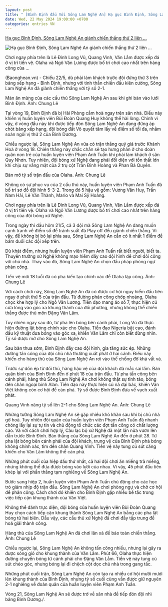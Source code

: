 ```yaml
---
layout: post
title: " [Bình Định đấu Với Sông Lam Nghệ An] Hạ gục Bình Định, Sông Lam Nghệ An giành chiến thắng thứ 2 liên ..."
date: Wed, 22 May 2024 19:00:00 +0700
categories: entries VN
---
```

[Hạ gục Bình Định, Sông Lam Nghệ An giành chiến thắng thứ 2 liên ...](https://baonghean.vn/ha-guc-binh-dinh-song-lam-nghe-an-gianh-chien-thang-thu-2-lien-tiep-post289748.html)

![Hạ gục Bình Định, Sông Lam Nghệ An giành chiến thắng thứ 2 liên ...](https://image.baonghean.vn/1200x630/Uploaded/2024/mdljwqkwj/2024_05_22/bna-z5465826510168-9b16512e43e087d1760116ec48ffb1f5-8064.jpg.webp)

Chơi ngay phía trên là Lê Đình Long Vũ, Quang Vinh, Văn Lắm được xếp đá ở vị trí tiền vệ. Olaha và Ngô Văn Lương được bố trí chơi cao nhất trên hàng công của ...

(Baonghean.vn) - Chiều 22/5, dù phải làm khách trước đội đứng thứ 3 trên bảng xếp hạng - Bình Định, nhưng với tinh thần chiến đấu kiên cường, Sông Lam Nghệ An đã giành chiến thắng với tỷ số 2-1.

Màn ăn mừng của các cầu thủ Sông Lam Nghệ An sau khi ghi bàn vào lưới Bình Định. Ảnh: Chung Lê

Tại vòng 19, Bình Định đã bị Hải Phòng cầm hoà ngay trên sân nhà. Điều này khiến vị huấn luyện viên Bùi Đoàn Quang Huy không thể hài lòng. Chính vì vậy, ở vòng đấu này khi được tiếp đón Sông Lam Nghệ An đang đứng áp chót bảng xếp hạng, đội bóng đất Võ quyết tâm lấy về điểm số tối đa, nhằm soán ngôi vị thứ 2 của Bình Dương.

Chiều ngược lại, Sông Lam Nghệ An vừa có trận thắng quý giá trước Khánh Hoà ở vòng 18. Chiến thắng này chắc chắn sẽ tạo hưng phấn ở cho đoàn quân non trẻ của huấn luyện viên Phạm Anh Tuấn khi phải làm khách ở sân Quy Nhơn. Tuy nhiên, đội bóng xứ Nghệ đang phải đối diện với tổn thất lớn khi chịu sự vắng mặt của 2 trụ cột Trần Đình Hoàng và Phan Bá Quyền.

Bàn mở tỷ số trận đấu của Olaha. Ảnh: Chung Lê

Không có sự phục vụ của 2 cầu thủ này, huấn luyện viên Phạm Anh Tuấn đã bố trí sơ đồ đội hình 5-3-2. Trong đó 5 hậu vệ gồm: Vương Văn Huy, Trần Nam Hải, Lê Văn Thành, Mario và Mai Sỹ Hoàng.

Chơi ngay phía trên là Lê Đình Long Vũ, Quang Vinh, Văn Lắm được xếp đá ở vị trí tiền vệ. Olaha và Ngô Văn Lương được bố trí chơi cao nhất trên hàng công của đội bóng xứ Nghệ.

Trong ngày thi đấu hôm 21/5, cả 3 đội mà Sông Lam Nghệ An đang muốn cạnh tranh về điểm số để tránh suất đá Play off đều giành chiến thắng. Vì vậy, để không bị bỏ lại phía sau, Sông Lam Nghệ An cần có ít nhất 1 điểm để bám đuổi các đội xếp trên.

Dù khát điểm, nhưng huấn luyện viên Phạm Anh Tuấn rất biết người, biết ta. Thuyền trưởng xứ Nghệ không mạo hiểm đẩy cao đội hình để chơi đôi công với chủ nhà. Thay vào đó, Sông Lam Nghệ An chọn đấu pháp phòng ngự phản công.

Tiền vệ mới 18 tuổi đã có pha kiến tạo chính xác để Olaha lập công. Ảnh: Chung Lê

Với cách chơi này, Sông Lam Nghệ An đã có được cơ hội nguy hiểm đầu tiên ngay ở phút thứ 5 của trận đấu. Từ đường phản công chớp nhoáng, Olaha chọc khe hợp lý cho Ngô Văn Lương. Tiền đạo mang áo số 7, thực hiện cú cứa lòng vào góc xa khung thành của đối phương, nhưng không thể chiến thắng được thủ môn Đặng Văn Lâm.

Tuy nhiên ngay sau đó, từ pha lên bóng bên cánh phải, Long Vũ đã thực hiện đường lật bóng chính xác cho Olaha. Tiền đạo Nigeria bật cao, đánh đầu kỹ thuật đưa bóng vào góc xa, khiến Văn Lâm chỉ còn biết đừng nhìn. Tỷ số được mở cho Sông Lam Nghệ An.

Sau bàn thua sớm, Bình Định đẩy cao đội hình, gia tăng sức ép. Những đường tấn công của đội chủ nhà thường xuất phát ở hai cánh. Điều này khiến cho hàng thủ của Sông Lam Nghệ An rơi vào thế chống đỡ khá vất vả.

Trước sự dồn ép từ đối thủ, hàng hậu vệ của đội khách đã mắc sai lầm. Bàn quân bình của Bình Định đến ở phút 18 của trận đấu. Từ pha tấn công bên cánh phải, hàng thủ Sông Lam Nghệ An chơi không thật sự tỉnh táo, bóng đến chân ngoại binh Alan. Tiền đạo này thực hiện cú nã đại bác, khiến Văn Việt không còn cơ hội để cản phá. Tỷ số được Bình Định đưa về vạch xuất phát.

Quang Vinh nâng tỷ số lên 2-1 cho Sông Lam Nghệ An. Ảnh: Chung Lê

Những tưởng Sông Lam Nghệ An sẽ gặp nhiều khó khăn sau khi bị chủ nhà gỡ hoà. Tuy nhiên đội quân của huấn luyện viên Phạm Anh Tuấn đã nhanh chóng lấy lại sự tự tin và chủ động tổ chức các đợt tấn công có chất lượng cao. Và với cách chơi hợp lý, Câu lạc bộ xứ Nghệ đã một lần nữa vươn lên dẫn trước Bình Định. Bàn thắng của Sông Lam Nghệ An đến ở phút 28. Từ pha lật bóng bên cánh phải của đội khách, trung vệ của Bình Định phá bóng không chính xác, tìm đến chân Quang Vinh. Tiền vệ này tung cú sút căng khiến cho Văn Lâm không thể cản phá.

Những phút cuối của hiệp đấu thứ nhất, cả hai đội chơi ăn miếng trả miếng, nhưng không thể đưa được bóng vào lưới của nhau. Vì vậy, 45 phút đầu tiên khép lại với phần thắng tạm nghiêng về Sông Lam Nghệ An.

Bước sang hiệp 2, huấn luyện viên Phạm Anh Tuấn chủ động cho các học trò giảm nhịp độ trận đấu. Sông Lam Nghệ An chơi phòng ngự và chờ cơ hội để phản công. Cách chơi đó khiến cho Bình Định gặp nhiều bế tắc trong việc tiếp cận khung thành của Văn Việt.

Không thể đánh trực diện, đội bóng của huấn luyện viên Bùi Đoàn Quang Huy chọn cách tiếp cận khung thành Sông Lam Nghệ An bằng các pha lật bóng từ hai biên. Dẫu vậy, các cầu thủ xứ Nghệ đã chơi đầy tập trung để hoá giải thành công.

Hàng thủ của Sông Lam Nghệ An đã chơi lăn xả để bảo toàn chiến thắng. Ảnh: Chung Lê

Chiều ngược lại, Sông Lam Nghệ An không tấn công nhiều, nhưng lại gây ra được sóng gió cho khung thành của Văn Lâm. Phút 66, Olaha thực hiện đường chuyền bóng từ cánh phải cho Đặng Văn Lắm. Tiền vệ này tung cú sút chéo góc, nhưng bóng lại đi chệch cột dọc chủ nhà trong gang tấc.

Những phút cuối trận, Sông Lam Nghệ An còn tạo ra nhiều cơ hội mười mươi lên khung thành của Bình Định, nhưng tỷ số cuối cùng vẫn được giữ nguyên 2-1 nghiêng về đoàn quân của huấn luyện viên Phạm Anh Tuấn.

Vòng 21, Sông Lam Nghệ An sẽ được trở về sân nhà để tiếp đón đội nhì bảng Bình Dương./.

